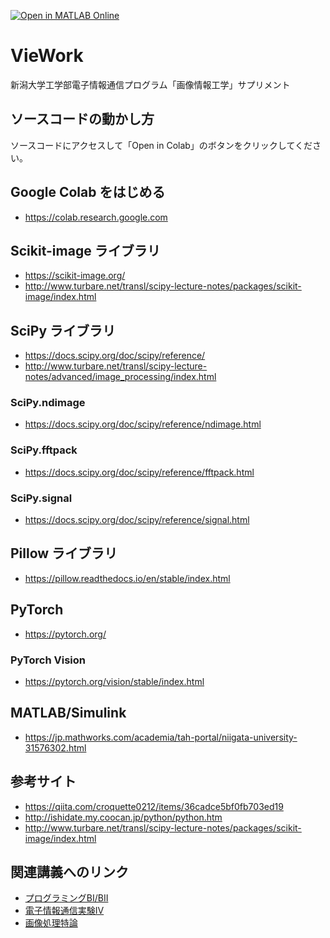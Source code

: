 [![Open in MATLAB Online](https://www.mathworks.com/images/responsive/global/open-in-matlab-online.svg)](https://matlab.mathworks.com/open/github/v1?repo=msiplab/VieWork)

# VieWork
新潟大学工学部電子情報通信プログラム「画像情報工学」サプリメント

## ソースコードの動かし方
ソースコードにアクセスして「Open in Colab」のボタンをクリックしてください。

## Google Colab をはじめる
- https://colab.research.google.com

## Scikit-image ライブラリ
- https://scikit-image.org/
- http://www.turbare.net/transl/scipy-lecture-notes/packages/scikit-image/index.html

## SciPy ライブラリ
- https://docs.scipy.org/doc/scipy/reference/
- http://www.turbare.net/transl/scipy-lecture-notes/advanced/image_processing/index.html

### SciPy.ndimage 
- https://docs.scipy.org/doc/scipy/reference/ndimage.html

### SciPy.fftpack
- https://docs.scipy.org/doc/scipy/reference/fftpack.html

### SciPy.signal
- https://docs.scipy.org/doc/scipy/reference/signal.html

## Pillow ライブラリ
- https://pillow.readthedocs.io/en/stable/index.html

## PyTorch
- https://pytorch.org/

### PyTorch Vision
- https://pytorch.org/vision/stable/index.html

## MATLAB/Simulink
- https://jp.mathworks.com/academia/tah-portal/niigata-university-31576302.html

## 参考サイト
- https://qiita.com/croquette0212/items/36cadce5bf0fb703ed19
- http://ishidate.my.coocan.jp/python/python.htm
- http://www.turbare.net/transl/scipy-lecture-notes/packages/scikit-image/index.html

## 関連講義へのリンク

- [プログラミングBI/BII](https://github.com/msiplab/EicProgLab)
- [電子情報通信実験Ⅳ](https://github.com/msiplab/EicEngLabIV)
- [画像処理特論](https://github.com/msiplab/AtipWork)
